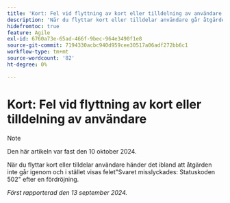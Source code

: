 ```yaml
---
title: 'Kort: Fel vid flyttning av kort eller tilldelning av användare'
description: 'När du flyttar kort eller tilldelar användare går åtgärden ibland inte igenom, utan i stället skapas ett felsvar som inte lyckas: Statuskoden 502 togs emot efter en fördröjning.'
hidefromtoc: true
feature: Agile
exl-id: 6760a73e-65ad-466f-9bec-964e3490f1e8
source-git-commit: 7194330acbc940d959cee30517a06adf272bb6c1
workflow-type: tm+mt
source-wordcount: '82'
ht-degree: 0%

---
```


# Kort: Fel vid flyttning av kort eller tilldelning av användare

>[!NOTE]
>
>Den här artikeln var fast den 10 oktober 2024.

När du flyttar kort eller tilldelar användare händer det ibland att åtgärden inte går igenom och i stället visas felet&quot;Svaret misslyckades: Statuskoden 502&quot; efter en fördröjning.

_Först rapporterad den 13 september 2024._
